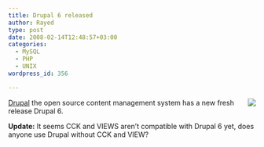 ```yaml
---
title: Drupal 6 released
author: Rayed
type: post
date: 2008-02-14T12:48:57+03:00
categories:
  - MySQL
  - PHP
  - UNIX
wordpress_id: 356

---
```

<p><img src="http://rayed.com/wordpress/wp-content/uploads/2007/12/drupal-logo_50x50.gif"  align="right" /></p>
<p><a href="http://www.drupal.org/">Drupal</a> the open source content management system has a new fresh release Drupal 6.</p>
<p><strong>Update:</strong> It seems CCK and VIEWS aren&#8217;t compatible with Drupal 6 yet, does anyone use Drupal without CCK and VIEW?</p>
